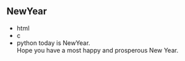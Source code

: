 ## NewYear
* html
* c
* python
today is NewYear.   
 Hope you have a most happy and prosperous New Year.
